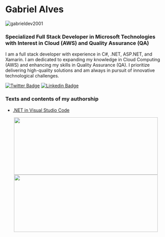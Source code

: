# Gabriel Alves 
<p align="left"> <img src="https://komarev.com/ghpvc/?username=gabrieldev2001&label=Profile%20views&color=000000&style=plastic" alt="gabrieldev2001" /> </p>
<h3> Specialized Full Stack Developer in Microsoft Technologies with Interest in Cloud (AWS) and Quality Assurance (QA) </h3>

I am a full stack developer with experience in C#, .NET, ASP.NET, and Xamarin. I am dedicated to expanding my knowledge in Cloud Computing (AWS) and enhancing my skills in Quality Assurance (QA). I prioritize delivering high-quality solutions and am always in pursuit of innovative technological challenges.

<a href="https://twitter.com/ebagabee"><img alt="Twitter Badge" src="https://img.shields.io/badge/-@ebagabee-000000?style=flat-square&labelColor=000000&logo=twitter&logoColor=white&link=https://twitter.com/ebagabee"/></a>
<a href="https://www.linkedin.com/in/ebagabee/"><img alt="Linkedin Badge" src="https://img.shields.io/badge/-Gabriel%20Alves-000000?style=flat-square&logo=Linkedin&logoColor=white&link=https://www.linkedin.com/in/ebagabee/"/></a>

### Texts and contents of my authorship

- [.NET in Visual Studio Code](https://dev.to/gabrieldev2001/introducao-ao-net-com-visual-studio-code-2gmp)
  
<div align="center">
  <a href="https://github.com/ebagabe">
  <img height="180em" width="450"  src="https://github-readme-stats.vercel.app/api?username=ebagabe&show_icons=true&theme=dark&include_all_commits=true&count_private=true"/><img height="180em" width="450" src="https://github-readme-stats.vercel.app/api/top-langs/?username=ebagabe&layout=compact&langs_count=7&theme=dark"/>
</div>
